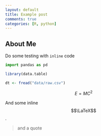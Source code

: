 ```yaml
---
layout: default
title: Example post
comments: true
categories: [R, python]
---
```


## About Me

Do some testing with `inline` code

```python
import pandas as pd
```
```r
library(data.table)

dt <- fread("data/raw.csv")
```

$$
E = MC^2
$$

And some inline $$\LaTeX$$.

> and a quote
